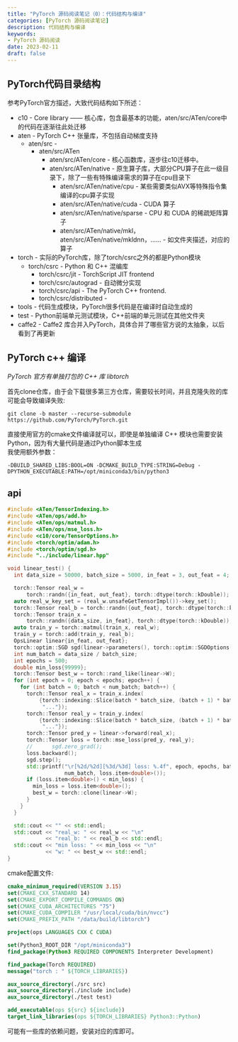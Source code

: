 ```yaml
---
title: "PyTorch 源码阅读笔记（0）：代码结构与编译"
categories: [PyTorch 源码阅读笔记]
description: 代码结构与编译
keywords: 
- PyTorch 源码阅读
date: 2023-02-11
draft: false
---
```


## PyTorch代码目录结构
参考PyTorch官方描述，大致代码结构如下所述：
* c10 - Core library —— 核心库，包含最基本的功能，aten/src/ATen/core中的代码在逐渐往此处迁移
* aten - PyTorch C++ 张量库，不包括自动梯度支持
  * aten/src - 
    * aten/src/ATen
      * aten/src/ATen/core - 核心函数库，逐步往c10迁移中。
      * aten/src/ATen/native - 原生算子库，大部分CPU算子在此一级目录下，除了一些有特殊编译需求的算子在cpu目录下
        * aten/src/ATen/native/cpu - 某些需要类似AVX等特殊指令集编译的cpu算子实现
        * aten/src/ATen/native/cuda - CUDA 算子
        * aten/src/ATen/native/sparse - CPU 和 CUDA 的稀疏矩阵算子
        * aten/src/ATen/native/mkl，aten/src/ATen/native/mkldnn，...... - 如文件夹描述，对应的算子
* torch - 实际的PyTorch库，除了torch/csrc之外的都是Python模块
  * torch/csrc - Python 和 C++ 混编库
    * torch/csrc/jit - TorchScript JIT
      frontend
    * torch/csrc/autograd - 自动微分实现
    * torch/csrc/api - The PyTorch C++ frontend.
    * torch/csrc/distributed - 
* tools - 代码生成模块，PyTorch很多代码是在编译时自动生成的
* test - Python前端单元测试模块，C++前端的单元测试在其他文件夹
* caffe2 - Caffe2 库合并入PyTorch，具体合并了哪些官方说的太抽象，以后看到了再更新

## PyTorch c++ 编译
*PyTorch 官方有单独打包的 C++ 库 libtorch*  

首先clone仓库，由于会下载很多第三方仓库，需要较长时间，并且克隆失败的库可能会导致编译失败:
```shell
git clone -b master --recurse-submodule https://github.com/PyTorch/PyTorch.git
```
直接使用官方的cmake文件编译就可以，即使是单独编译 C++ 模块也需要安装Python，因为有大量代码是通过Python脚本生成  
我使用额外参数：
```
-DBUILD_SHARED_LIBS:BOOL=ON -DCMAKE_BUILD_TYPE:STRING=Debug -DPYTHON_EXECUTABLE:PATH=/opt/miniconda3/bin/python3
```

## api
```cpp
#include <ATen/TensorIndexing.h>
#include <ATen/ops/add.h>
#include <ATen/ops/matmul.h>
#include <ATen/ops/mse_loss.h>
#include <c10/core/TensorOptions.h>
#include <torch/optim/adam.h>
#include <torch/optim/sgd.h>
#include "../include/linear.hpp"

void linear_test() {
  int data_size = 50000, batch_size = 5000, in_feat = 3, out_feat = 4;

  torch::Tensor real_w =
      torch::randn({in_feat, out_feat}, torch::dtype(torch::kDouble));
  auto real_w_key_set = (real_w.unsafeGetTensorImpl())->key_set();
  torch::Tensor real_b = torch::randn({out_feat}, torch::dtype(torch::kDouble));
  torch::Tensor train_x =
      torch::randn({data_size, in_feat}, torch::dtype(torch::kDouble));
  auto train_y = torch::matmul(train_x, real_w);
  train_y = torch::add(train_y, real_b);
  OpsLinear linear{in_feat, out_feat};
  torch::optim::SGD sgd(linear->parameters(), torch::optim::SGDOptions(1e-6));
  int num_batch = data_size / batch_size;
  int epochs = 500;
  double min_loss{99999};
  torch::Tensor best_w = torch::rand_like(linear->W);
  for (int epoch = 0; epoch < epochs; epoch++) {
    for (int batch = 0; batch < num_batch; batch++) {
      torch::Tensor real_x = train_x.index(
          {torch::indexing::Slice(batch * batch_size, (batch + 1) * batch_size),
           "..."});
      torch::Tensor real_y = train_y.index(
          {torch::indexing::Slice(batch * batch_size, (batch + 1) * batch_size),
           "..."});
      torch::Tensor pred_y = linear->forward(real_x);
      torch::Tensor loss = torch::mse_loss(pred_y, real_y);
      //      sgd.zero_grad();
      loss.backward();
      sgd.step();
      std::printf("\r[%2d/%2d][%3d/%3d] loss: %.4f", epoch, epochs, batch,
                  num_batch, loss.item<double>());
      if (loss.item<double>() < min_loss) {
        min_loss = loss.item<double>();
        best_w = torch::clone(linear->W);
      }
    }
  }

  std::cout << "" << std::endl;
  std::cout << "real_w: " << real_w << "\n"
            << "real_b: " << real_b << std::endl;
  std::cout << "min loss: " << min_loss << "\n"
            << "w: " << best_w << std::endl;
}
```
cmake配置文件:
```cmake
cmake_minimum_required(VERSION 3.15)
set(CMAKE_CXX_STANDARD 14)
set(CMAKE_EXPORT_COMPILE_COMMANDS ON)
set(CMAKE_CUDA_ARCHITECTURES "75")
set(CMAKE_CUDA_COMPILER "/usr/local/cuda/bin/nvcc")
set(CMAKE_PREFIX_PATH "/data/build/libtorch")

project(ops LANGUAGES CXX C CUDA)

set(Python3_ROOT_DIR "/opt/miniconda3")
find_package(Python3 REQUIRED COMPONENTS Interpreter Development)

find_package(Torch REQUIRED)
message("torch : " ${TORCH_LIBRARIES})

aux_source_directory(./src src)
aux_source_directory(./include include)
aux_source_directory(./test test)

add_executable(ops ${src} ${include})
target_link_libraries(ops ${TORCH_LIBRARIES} Python3::Python)
```
可能有一些库的依赖问题，安装对应的库即可。